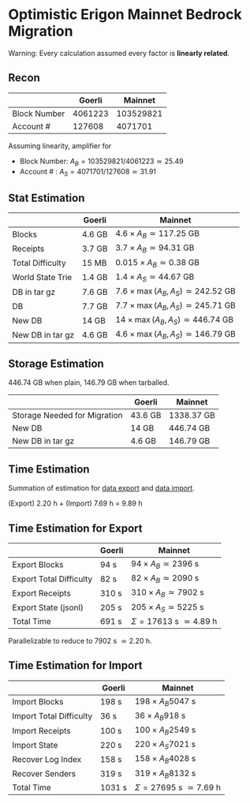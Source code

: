 # Optimistic Erigon Mainnet Bedrock Migration

Warning: Every calculation assumed every factor is **linearly related**.

## Recon

|   | Goerli | Mainnet |
|---|--------|---------|
| Block Number | $4061223$ | $103529821$ | 
| Account #    | $127608$ | $4071701$ |

Assuming linearity, amplifier for 
- Block Number: $A_{B} = 103529821 / 4061223 \simeq 25.49$
- Account #   : $A_{S} = 4071701 / 127608 \simeq 31.91$ 

## Stat Estimation 

|   | Goerli | Mainnet |
|---|--------|---------|
| Blocks           | $4.6$ GB | $4.6 \times A_{B} \simeq 117.25$ GB  | 
| Receipts         | $3.7$ GB | $3.7 \times A_{B} \simeq 94.31$ GB   |
| Total Difficulty | $15$ MB  | $0.015 \times A_{B} \simeq  0.38$ GB |
| World State Trie | $1.4$ GB | $1.4 \times A_{S} \simeq 44.67$ GB   |
| DB in tar gz     | $7.6$ GB | $7.6 \times \max{(A_{B}, A_{S})} \simeq 242.52$ GB | 
| DB               | $7.7$ GB | $7.7 \times \max{(A_{B}, A_{S})} \simeq 245.71$ GB |
| New DB           | $14$ GB  | $14 \times \max{(A_{B}, A_{S})} \simeq 446.74$ GB |
| New DB in tar gz | $4.6$ GB | $4.6 \times \max{(A_{B}, A_{S})} \simeq 146.79$  GB |

## Storage Estimation 

$446.74$ GB when plain, $146.79$ GB when tarballed.

|   | Goerli | Mainnet |
|---|--------|---------|
| Storage Needed for Migration      | $43.6$ GB | $1338.37$ GB |
| New DB           | $14$ GB  | $446.74$ GB |
| New DB in tar gz | $4.6$ GB | $146.79$ GB |

## Time Estimation

Summation of estimation for [data export](#time-estimation-for-export) and [data import](#time-estimation-for-import).

(Export) $2.20$ h + (Import) $7.69$ h = $9.89$ h

## Time Estimation for Export

|   | Goerli | Mainnet |
|---|--------|---------|
| Export Blocks           | $94$ s   | $94 \times A_{B} \simeq 2396$ s |
| Export Total Difficulty | $82$ s   | $82 \times A_{B} \simeq 2090$ s | 
| Export Receipts         | $310$ s  | $310 \times A_{B} \simeq 7902$ s |
| Export State (jsonl)    | $205$ s  | $205 \times A_{S} \simeq 5225$ s |
| Total Time              | $691$ s  | $\Sigma = 17613$ s $\simeq 4.89$ h |

Parallelizable to reduce to $7902$ s $\simeq 2.20$ h.

## Time Estimation for Import

|   | Goerli | Mainnet |
|---|--------|---------|
| Import Blocks           | $198$ s  | $198 \times A_{B} 5047$ s |
| Import Total Difficulty | $36$ s   | $36  \times A_{B} 918$ s |
| Import Receipts         | $100$ s  | $100 \times A_{B} 2549$ s |
| Import State            | $220$ s  | $220 \times A_{S} 7021$ s |
| Recover Log Index       | $158$ s  | $158 \times A_{B} 4028$ s |
| Recover Senders         | $319$ s  | $319 \times A_{B} 8132$ s |
| Total Time              | $1031$ s | $\Sigma = 27695$ s $\simeq 7.69$ h |
